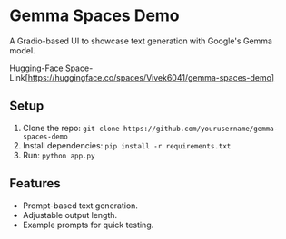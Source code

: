 # Gemma Spaces Demo
A Gradio-based UI to showcase text generation with Google's Gemma model.

Hugging-Face Space-Link[https://huggingface.co/spaces/Vivek6041/gemma-spaces-demo]
## Setup
1. Clone the repo: `git clone https://github.com/yourusername/gemma-spaces-demo`
2. Install dependencies: `pip install -r requirements.txt`
3. Run: `python app.py`

## Features
- Prompt-based text generation.
- Adjustable output length.
- Example prompts for quick testing.
